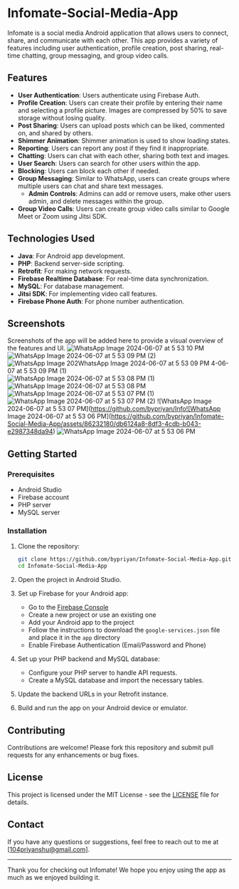 # Infomate-Social-Media-App

Infomate is a social media Android application that allows users to connect, share, and communicate with each other. This app provides a variety of features including user authentication, profile creation, post sharing, real-time chatting, group messaging, and group video calls. 

## Features

- **User Authentication**: Users authenticate using Firebase Auth.
- **Profile Creation**: Users can create their profile by entering their name and selecting a profile picture. Images are compressed by 50% to save storage without losing quality.
- **Post Sharing**: Users can upload posts which can be liked, commented on, and shared by others.
- **Shimmer Animation**: Shimmer animation is used to show loading states.
- **Reporting**: Users can report any post if they find it inappropriate.
- **Chatting**: Users can chat with each other, sharing both text and images.
- **User Search**: Users can search for other users within the app.
- **Blocking**: Users can block each other if needed.
- **Group Messaging**: Similar to WhatsApp, users can create groups where multiple users can chat and share text messages.
  - **Admin Controls**: Admins can add or remove users, make other users admin, and delete messages within the group.
- **Group Video Calls**: Users can create group video calls similar to Google Meet or Zoom using Jitsi SDK.

## Technologies Used

- **Java**: For Android app development.
- **PHP**: Backend server-side scripting.
- **Retrofit**: For making network requests.
- **Firebase Realtime Database**: For real-time data synchronization.
- **MySQL**: For database management.
- **Jitsi SDK**: For implementing video call features.
- **Firebase Phone Auth**: For phone number authentication.

## Screenshots

Screenshots of the app will be added here to provide a visual overview of the features and UI.
![WhatsApp Image 2024-06-07 at 5 53 10 PM](https://github.com/bypriyan/Infomate-Social-Media-App/assets/86232180/4bb1db50-1f97-4821-b537-de1c815fd459)
![WhatsApp Image 2024-06-07 at 5 53 09 PM (2)](https://github.com/bypriyan/Infomate-Social-Media-App/assets/86232180/e86fa951-5414-44b5-ae88-dbee90e40d31)
![WhatsApp Image 202![WhatsApp Image 2024-06-07 at 5 53 09 PM](https://github.com/bypriyan/Infomate-Social-Media-App/assets/86232180/01b4f9b0-9a7c-427d-9599-dce25a5ae89b)
4-06-07 at 5 53 09 PM (1)](https://github.com/bypriyan/Infomate-Social-Media-App/assets/86232180/c20419a5-cfc0-4e08-b25d-88903d19762d)
![WhatsApp Image 2024-06-07 at 5 53 08 PM (1)](https://github.com/bypriyan/Infomate-Social-Media-App/assets/86232180/cb2ffb0d-2656-4164-a0f8-e86d12996a0c)
![WhatsApp Image 2024-06-07 at 5 53 08 PM](https://github.com/bypriyan/Infomate-Social-Media-App/assets/86232180/e016d89e-c46d-4561-8ee6-b4c199eca9ad)
![WhatsApp Image 2024-06-07 at 5 53 07 PM (1)](https://github.com/bypriyan/Infomate-Social-Media-App/assets/86232180/c77c75ae-6b65-4ff5-9ace-bd4eb0e95fad)
![WhatsApp Image 2024-06-07 at 5 53 07 PM (2)](https://github.com/bypriyan/Infomate-Social-Media-App/assets/86232180/02f76da8-9c86-4330-a289-e7bda9f05680)
![WhatsApp Image 2024-06-07 at 5 53 07 PM](https://github.com/bypriyan/Info![WhatsApp Image 2024-06-07 at 5 53 06 PM](https://github.com/bypriyan/Infomate-Social-Media-App/assets/86232180/db6124a8-8df3-4cdb-b043-e2987348da94)
![WhatsApp Image 2024-06-07 at 5 53 06 PM](https://github.com/bypriyan/Infomate-Social-Media-App/assets/86232180/af343052-1d66-4e7a-a3d2-2c779d377cd8)




## Getting Started

### Prerequisites

- Android Studio
- Firebase account
- PHP server
- MySQL server

### Installation

1. Clone the repository:
    ```bash
    git clone https://github.com/bypriyan/Infomate-Social-Media-App.git
    cd Infomate-Social-Media-App
    ```

2. Open the project in Android Studio.

3. Set up Firebase for your Android app:
   - Go to the [Firebase Console](https://console.firebase.google.com/)
   - Create a new project or use an existing one
   - Add your Android app to the project
   - Follow the instructions to download the `google-services.json` file and place it in the `app` directory
   - Enable Firebase Authentication (Email/Password and Phone)

4. Set up your PHP backend and MySQL database:
   - Configure your PHP server to handle API requests.
   - Create a MySQL database and import the necessary tables.

5. Update the backend URLs in your Retrofit instance.

6. Build and run the app on your Android device or emulator.

## Contributing

Contributions are welcome! Please fork this repository and submit pull requests for any enhancements or bug fixes.

## License

This project is licensed under the MIT License - see the [LICENSE](LICENSE) file for details.

## Contact

If you have any questions or suggestions, feel free to reach out to me at [104priyanshu@gmail.com].

---

Thank you for checking out Infomate! We hope you enjoy using the app as much as we enjoyed building it.
